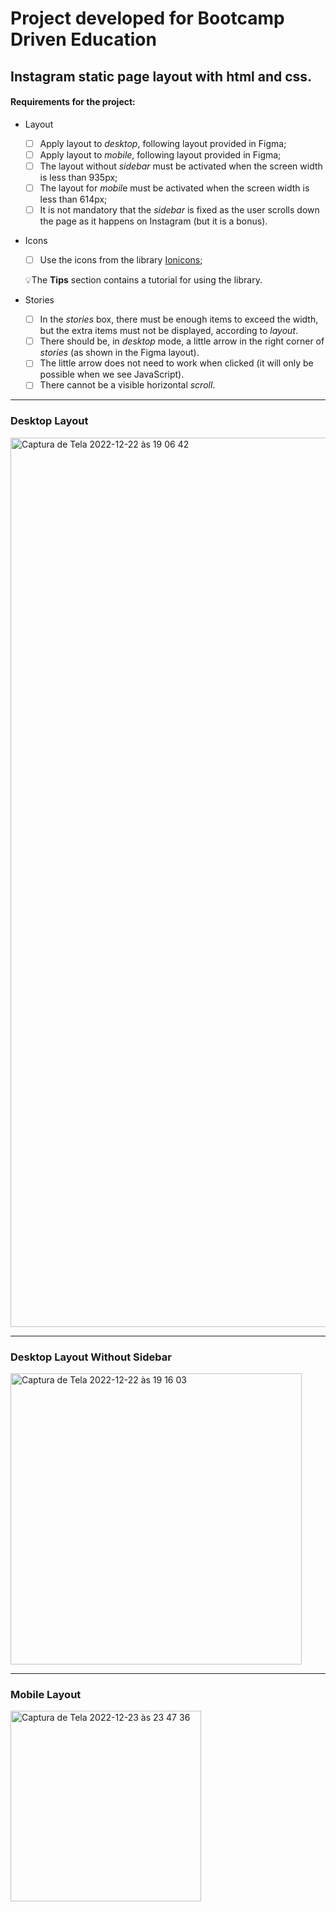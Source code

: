 # Project developed for Bootcamp Driven Education

## Instagram static page layout with html and css.

#### Requirements for the project:

- Layout
     - [ ] Apply layout to *desktop*, following layout provided in Figma;
     - [ ] Apply layout to *mobile*, following layout provided in Figma;
     - [ ] The layout without *sidebar* must be activated when the screen width is less than 935px;
     - [ ] The layout for *mobil*e must be activated when the screen width is less than 614px;
     - [ ] It is not mandatory that the *sidebar* is fixed as the user scrolls down the page as it happens on Instagram (but it is a bonus).
- Icons
     - [ ] Use the icons from the library [Ionicons](https://ionicons.com/);
    
     💡The **Tips** section contains a tutorial for using the library.
    
- Stories
     - [ ] In the *stories* box, there must be enough items to exceed the width, but the extra items must not be displayed, according to *layout*.
     - [ ] There should be, in *desktop* mode, a little arrow in the right corner of *stories* (as shown in the Figma layout).
     - [ ] The little arrow does not need to work when clicked (it will only be possible when we see JavaScript).
     - [ ] There cannot be a visible horizontal *scroll*.
    
_____

### Desktop Layout

<img width="1423" alt="Captura de Tela 2022-12-22 às 19 06 42" src="https://user-images.githubusercontent.com/95102911/209235142-04203509-9566-43c8-a425-c08122ab74de.png">

_____

### Desktop Layout Without Sidebar

<img width="466" alt="Captura de Tela 2022-12-22 às 19 16 03" src="https://user-images.githubusercontent.com/95102911/209235158-5fe7ca81-2925-4337-82b2-c51529b5f56a.png">

_____

### Mobile Layout

<img width="305" alt="Captura de Tela 2022-12-23 às 23 47 36" src="https://user-images.githubusercontent.com/95102911/209418669-43179426-fdc7-41e3-9d29-68b322986932.png">




